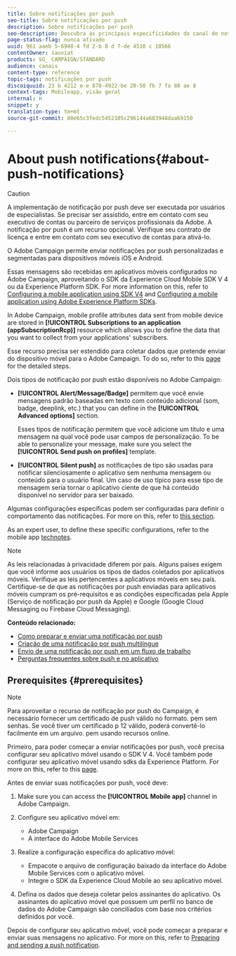 ```yaml
---
title: Sobre notificações por push
seo-title: Sobre notificações por push
description: Sobre notificações por push
seo-description: Descubra as principais especificidades do canal de notificação por push no Adobe Campaign.
page-status-flag: nunca ativado
uuid: 961 aaeb 5-6948-4 fd 2-b 8 d 7-de 4510 c 10566
contentOwner: sauviat
products: SG_ CAMPAIGN/STANDARD
audience: canais
content-type: reference
topic-tags: notificações por push
discoiquuid: 23 b 4212 e-e 878-4922-be 20-50 fb 7 fa 88 ae 8
context-tags: Mobileapp, visão geral
internal: n
snippet: y
translation-type: tm+mt
source-git-commit: 80e65c3fedc5452105c296144a683948daa69150

---
```



# About push notifications{#about-push-notifications}

>[!CAUTION]
>
>A implementação de notificação por push deve ser executada por usuários de especialistas. Se precisar ser assistido, entre em contato com seu executivo de contas ou parceiro de serviços profissionais da Adobe. A notificação por push é um recurso opcional. Verifique seu contrato de licença e entre em contato com seu executivo de contas para ativá-lo.

O Adobe Campaign permite enviar notificações por push personalizadas e segmentadas para dispositivos móveis iOS e Android.

Essas mensagens são recebidas em aplicativos móveis configurados no Adobe Campaign, aproveitando o SDK da Experience Cloud Mobile SDK V 4 ou da Experience Platform SDK. For more information on this, refer to [Configuring a mobile application using SDK V4](https://helpx.adobe.com/campaign/kb/configuring-app-sdkv4.html) and [Configuring a mobile application using Adobe Experience Platform SDKs](https://helpx.adobe.com/campaign/kb/configuring-app-sdk.html).

In Adobe Campaign, mobile profile attributes data sent from mobile device are stored in **[!UICONTROL Subscriptions to an application (appSubscriptionRcp)]** resource which allows you to define the data that you want to collect from your applications' subscribers.

Esse recurso precisa ser estendido para coletar dados que pretende enviar do dispositivo móvel para o Adobe Campaign. To do so, refer to this [page](../../developing/using/extending-the-subscriptions-to-an-application-resource.md) for the detailed steps.

Dois tipos de notificação por push estão disponíveis no Adobe Campaign:

* **[!UICONTROL Alert/Message/Badge]** permitem que você envie mensagens padrão baseadas em texto com conteúdo adicional (som, badge, deeplink, etc.) that you can define in the **[!UICONTROL Advanced options]** section.

   Esses tipos de notificação permitem que você adicione um título e uma mensagem na qual você pode usar campos de personalização. To be able to personalize your message, make sure you select the **[!UICONTROL Send push on profiles]** template.

* **[!UICONTROL Silent push]** as notificações de tipo são usadas para notificar silenciosamente o aplicativo sem nenhuma mensagem ou conteúdo para o usuário final. Um caso de uso típico para esse tipo de mensagem seria tornar o aplicativo ciente de que há conteúdo disponível no servidor para ser baixado.

Algumas configurações específicas podem ser configuradas para definir o comportamento das notificações. For more on this, refer to [this section](../../channels/using/customizing-a-push-notification.md).

As an expert user, to define these specific configurations, refer to the mobile app [technotes](https://helpx.adobe.com/campaign/kb/acs-article-list.html).

>[!NOTE]
>
>As leis relacionadas à privacidade diferem por país. Alguns países exigem que você informe aos usuários os tipos de dados coletados por aplicativos móveis. Verifique as leis pertencentes a aplicativos móveis em seu país. Certifique-se de que as notificações por push enviadas para aplicativos móveis cumpram os pré-requisitos e as condições especificadas pela Apple (Serviço de notificação por push da Apple) e Google (Google Cloud Messaging ou Firebase Cloud Messaging).

**Conteúdo relacionado:**

* [Como preparar e enviar uma notificação por push](../../channels/using/preparing-and-sending-a-push-notification.md)
* [Criação de uma notificação por push multilíngue](../../channels/using/creating-a-multilingual-push-notification.md)
* [Envio de uma notificação por push em um fluxo de trabalho](../../automating/using/push-notification-delivery.md)
* [Perguntas frequentes sobre push e no aplicativo](https://helpx.adobe.com/campaign/kb/push_inapp_faq.html)

## Prerequisites {#prerequisites}

>[!NOTE]
>Para aproveitar o recurso de notificação por push do Campaign, é necessário fornecer um certificado de push válido no formato. pem sem senhas.
Se você tiver um certificado p 12 válido, poderá convertê-lo facilmente em um arquivo. pem usando recursos online.

Primeiro, para poder começar a enviar notificações por push, você precisa configurar seu aplicativo móvel usando o SDK V 4. Você também pode configurar seu aplicativo móvel usando sdks da Experience Platform. For more on this, refer to this [page](https://helpx.adobe.com/campaign/kb/configuring-app-sdk.html).

Antes de enviar suas notificações por push, você deve:

1. Make sure you can access the **[!UICONTROL Mobile app]** channel in Adobe Campaign.
1. Configure seu aplicativo móvel em:

   * Adobe Campaign
   * A interface do Adobe Mobile Services

1. Realize a configuração específica do aplicativo móvel:

   * Empacote o arquivo de configuração baixado da interface do Adobe Mobile Services com o aplicativo móvel.
   * Integre o SDK da Experience Cloud Mobile ao seu aplicativo móvel.

1. Defina os dados que deseja coletar pelos assinantes do aplicativo. Os assinantes do aplicativo móvel que possuem um perfil no banco de dados do Adobe Campaign são conciliados com base nos critérios definidos por você.

Depois de configurar seu aplicativo móvel, você pode começar a preparar e enviar suas mensagens no aplicativo. For more on this, refer to [Preparing and sending a push notification](../../channels/using/preparing-and-sending-a-push-notification.md).
